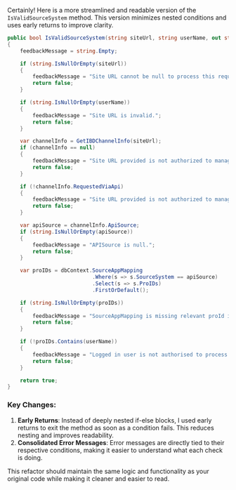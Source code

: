 Certainly! Here is a more streamlined and readable version of the `IsValidSourceSystem` method. This version minimizes nested conditions and uses early returns to improve clarity.

```csharp
public bool IsValidSourceSystem(string siteUrl, string userName, out string feedbackMessage)
{
    feedbackMessage = string.Empty;

    if (string.IsNullOrEmpty(siteUrl))
    {
        feedbackMessage = "Site URL cannot be null to process this request.";
        return false;
    }

    if (string.IsNullOrEmpty(userName))
    {
        feedbackMessage = "Site URL is invalid.";
        return false;
    }

    var channelInfo = GetIBDChannelInfo(siteUrl);
    if (channelInfo == null)
    {
        feedbackMessage = "Site URL provided is not authorized to manage members programmatically.";
        return false;
    }

    if (!channelInfo.RequestedViaApi)
    {
        feedbackMessage = "Site URL provided is not authorized to manage members programmatically.";
        return false;
    }

    var apiSource = channelInfo.ApiSource;
    if (string.IsNullOrEmpty(apiSource))
    {
        feedbackMessage = "APISource is null.";
        return false;
    }

    var proIDs = dbContext.SourceAppMapping
                           .Where(s => s.SourceSystem == apiSource)
                           .Select(s => s.ProIDs)
                           .FirstOrDefault();

    if (string.IsNullOrEmpty(proIDs))
    {
        feedbackMessage = "SourceAppMapping is missing relevant proId information.";
        return false;
    }

    if (!proIDs.Contains(userName))
    {
        feedbackMessage = "Logged in user is not authorised to process the request.";
        return false;
    }

    return true;
}
```

### Key Changes:
1. **Early Returns**: Instead of deeply nested if-else blocks, I used early returns to exit the method as soon as a condition fails. This reduces nesting and improves readability.
2. **Consolidated Error Messages**: Error messages are directly tied to their respective conditions, making it easier to understand what each check is doing.

This refactor should maintain the same logic and functionality as your original code while making it cleaner and easier to read.
